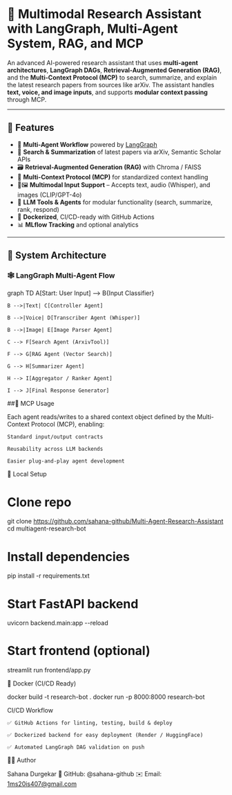 # 🤖 Multimodal Research Assistant with LangGraph, Multi-Agent System, RAG, and MCP

An advanced AI-powered research assistant that uses **multi-agent architectures**, **LangGraph DAGs**, **Retrieval-Augmented Generation (RAG)**, and the **Multi-Context Protocol (MCP)** to search, summarize, and explain the latest research papers from sources like arXiv. The assistant handles **text, voice, and image inputs**, and supports **modular context passing** through MCP.

---

## 🚀 Features

- 🧠 **Multi-Agent Workflow** powered by [LangGraph](https://www.langgraph.dev)
- 📄 **Search & Summarization** of latest papers via arXiv, Semantic Scholar APIs
- 🗃️ **Retrieval-Augmented Generation (RAG)** with Chroma / FAISS
- 🔌 **Multi-Context Protocol (MCP)** for standardized context handling
- 🎤🖼️ **Multimodal Input Support** – Accepts text, audio (Whisper), and images (CLIP/GPT-4o)
- 🧩 **LLM Tools & Agents** for modular functionality (search, summarize, rank, respond)
- 🐳 **Dockerized**, CI/CD-ready with GitHub Actions
- 📊 **MLflow Tracking** and optional analytics

---

## 🧠 System Architecture

### 🕸️ LangGraph Multi-Agent Flow


graph TD
    A[Start: User Input] --> B{Input Classifier}
    
    B -->|Text| C[Controller Agent]
    
    B -->|Voice| D[Transcriber Agent (Whisper)]
    
    B -->|Image| E[Image Parser Agent]
    
    C --> F[Search Agent (ArxivTool)]
    
    F --> G[RAG Agent (Vector Search)]
    
    G --> H[Summarizer Agent]
    
    H --> I[Aggregator / Ranker Agent]
    
    I --> J[Final Response Generator]

##🔌 MCP Usage

Each agent reads/writes to a shared context object defined by the Multi-Context Protocol (MCP), enabling:

    Standard input/output contracts

    Reusability across LLM backends

    Easier plug-and-play agent development

🔧 Local Setup
# Clone repo
git clone https://github.com/sahana-github/Multi-Agent-Research-Assistant
cd multiagent-research-bot

# Install dependencies
pip install -r requirements.txt

# Start FastAPI backend
uvicorn backend.main:app --reload

# Start frontend (optional)
streamlit run frontend/app.py

🐳 Docker (CI/CD Ready)

docker build -t research-bot .
docker run -p 8000:8000 research-bot

CI/CD Workflow

    ✅ GitHub Actions for linting, testing, build & deploy

    ✅ Dockerized backend for easy deployment (Render / HuggingFace)

    ✅ Automated LangGraph DAG validation on push

👩‍💻 Author

Sahana Durgekar
🔗 GitHub: @sahana-github
✉️ Email: 1ms20is407@gmail.com

